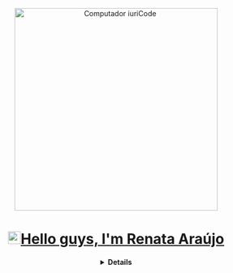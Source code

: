 <p align="center">
<a href="https://github.com/renatak12">
    <img
         align="center"
         src="https://raw.githubusercontent.com/MicaelliMedeiros/micaellimedeiros/master/image/computer-illustration.png" min-width="400px" max-width="400px" width="400px" align="center" alt="Computador iuriCode"
 </a>
</p>
    
<h1 align="center"><img src="https://media.giphy.com/media/hvRJCLFzcasrR4ia7z/giphy.gif" width="25px">Hello guys, I'm Renata Araújo</h1></img>

<h4 align="center">
<details>


<h2 align="left">Contato</h2>
  <p align="center">
    <a href="https://web.dio.me/users/renatakarla02/">
      <img
      align="center"
      src="https://img.shields.io/badge/-Meu%20Perfil%20na%20DIO-0077B5?style=for-the-badge&logo=gitbook&logoColor=white"/>
    </a>
    <a href="https://www.linkedin.com/in/renatakaraujo/">
      <img
      align="center"
      src="https://img.shields.io/badge/LinkedIn-0077B5?style=for-the-badge&logo=linkedin&logoColor=white"/>
    </a>
    <a href="https://instagram.com/renatakaraujo_">
      <img
        align="center"
        src="https://img.shields.io/badge/Instagram-0077B5?style=for-the-badge&logo=instagram&logoColor=White"
      />
    </a>
    <a href="mailto:renatakarla02@gmail.com">
      <img
        align="center"
        src="https://img.shields.io/badge/Gmail-0077B5?style=for-the-badge&logo=gmail&logoColor=White"
      />
    </a>
    <a href="https://github.com/renatak12">
      <img
        align="center"
        src="https://img.shields.io/badge/GitHub-0077B5?style=for-the-badge&logo=github&logoColor=white"
      />
    </a>
  </p>

<h2 align="left">Linguagens e Tecnologias</h2> 
  <p align="center">
   <a href="https://developer.mozilla.org/pt-BR/docs/Web/HTML">
      <img src="https://cdn.jsdelivr.net/gh/devicons/devicon/icons/html5/html5-plain.svg" alt="html5" width="40" height="40"/>
   </a>
   <a href="https://developer.mozilla.org/pt-BR/docs/Web/CSS">
      <img src="https://cdn.jsdelivr.net/gh/devicons/devicon/icons/css3/css3-plain.svg" alt="css3" width="40" height="40"/>
   </a>
   <a href="https://developer.mozilla.org/en-US/docs/Web/JavaScript">
      <img src="https://cdn.jsdelivr.net/gh/devicons/devicon/icons/javascript/javascript-original.svg" alt="javascript" width="40" height="40"/>
   </a>
   <a href="https://www.python.org/">
      <img src="https://www.vectorlogo.zone/logos/python/python-icon.svg" alt="python" width="40" height="40"/>
   </a>
   <a href="https://www.programiz.com/c-programming">
      <img src="https://cdn.jsdelivr.net/gh/devicons/devicon/icons/c/c-original.svg" alt="c" width="40" height="40"/>
   </a>
   <a href="https://www.mysql.com/">
      <img src="https://cdn.jsdelivr.net/gh/devicons/devicon@latest/icons/mysql/mysql-original.svg" alt="mysql" width="40" height="40"/>
   </a>   
   <a href="https://www.postgresql.org/">
      <img src="https://www.vectorlogo.zone/logos/postgresql/postgresql-icon.svg" alt="postgresql" width="40" height="40"/>
   </a>
</p>
  
<h2 align="left">Ferramentas</h2>
  <p align="center">
   <a href="https://code.visualstudio.com/">
      <img src="https://cdn.jsdelivr.net/gh/devicons/devicon/icons/vscode/vscode-original.svg" alt="vscode" width="40" height="40"/>
   </a>
   <a href="https://github.com/">
      <img src="https://cdn.jsdelivr.net/gh/devicons/devicon/icons/github/github-original.svg" alt="github" width="40" height="40"/>
   </a>
   <a href="https://www.docker.com/">
      <img src="https://cdn.jsdelivr.net/gh/devicons/devicon/icons/docker/docker-original.svg" alt="docker" width="40" height="40"/>
   </a>
    <a href="https://www.arduino.cc/">
      <img src="https://cdn.jsdelivr.net/gh/devicons/devicon/icons/arduino/arduino-original.svg" alt="arduino" width="40" height="40"/>
   </a>
   <a href="https://canva.com/">
      <img src="https://cdn.jsdelivr.net/gh/devicons/devicon/icons/canva/canva-original.svg" alt="canva" width="40" height="40"/>
   </a>
    <a href="https://figma.com/">
      <img src="https://cdn.jsdelivr.net/gh/devicons/devicon/icons/figma/figma-original.svg" alt="canva" width="40" height="40"/>
   </a>
  </p>
  
<h2 align="left">Atividade</h2>
<p align="center">
  <a href="https://github.com/renatak12">
    <img
      align="center"
      height="150em"
      src="https://github-readme-stats.vercel.app/api?username=renatak12&show_icons=true&include_all_commits=true&count_private=true&theme=tokyonight"
    />
  </a>
  <a href="https://github.com/renatak12">
    <img
      align="center"
      height="150em"
      src="https://github-readme-stats.vercel.app/api/top-langs/?username=renatak12&show_icons=true&include_all_commits=true&count_private=true&layout=compact&theme=tokyonight"
    />
  </a>
</p>

<p align="center">
  <a href="https://github.com/renatak12">
    <img
      align="center"
      src="https://github-profile-trophy.vercel.app/?username=renatak12&theme=onedark&no-frame=true&row=1&&margin-w=20&no-bg=true"
    />
  </a>
</a>
</p>

<h5 align="center">@renatak12</h5>
</details>
